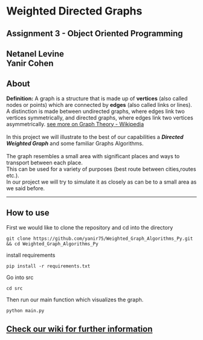# Weighted Directed Graphs

## Assignment 3 - Object Oriented Programming

**Netanel Levine**<br>
**Yanir Cohen**
--- 

## About

**Definition:**
A graph is a structure that is made up of **vertices** (also called nodes or points)
which are connected by **edges** (also called links or lines). A distinction is made between undirected graphs, where
edges link two vertices symmetrically, and directed graphs, where edges link two vertices
asymmetrically. <a href="https://en.wikipedia.org/wiki/Graph_theory">see more on Graph Theory - Wikipedia</a><br>
<br>In this project we will illustrate to the best of our capabilities a ***Directed Weighted Graph*** and some familiar
Graphs Algorithms. <br>
<br>The graph resembles a small area with significant places and ways to transport between each place.  
This can be used for a variety of purposes (best route between cities,routes etc.).
<br>In our project we will try to simulate it as closely as can be to a small area as we said before.

---

## How to use
First we would like to clone the repository and cd into the directory
```
git clone https://github.com/yanir75/Weighted_Graph_Algorithms_Py.git && cd Weighted_Graph_Algorithms_Py
```
install requirements
```
pip install -r requirements.txt
```
Go into src
```
cd src
```
Then run our main function which visualizes the graph.
```
python main.py
```


## <a href="https://github.com/yanir75/Weighted_Graph_Algorithms_Py/wiki">Check our wiki for further information</a>
